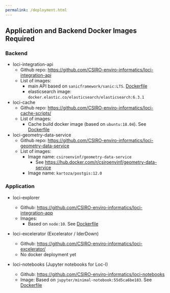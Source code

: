 ```yaml
---
permalink: /deployment.html
---
```



## Application and Backend Docker Images Required

### Backend 

 * loci-integration-api
   * Github repo: https://github.com/CSIRO-enviro-informatics/loci-integration-api 
   * List of images:
     * main API based on `sanicframework/sanic:LTS`. [Dockerfile](https://github.com/CSIRO-enviro-informatics/loci-integration-api/blob/master/Dockerfile)
     * elasticsearch image: `docker.elastic.co/elasticsearch/elasticsearch:6.3.1` 
 * loci-cache
   *  Github repo: https://github.com/CSIRO-enviro-informatics/loci-cache-scripts/ 
   *  List of images:
      *  Cache build docker image (based on `ubuntu:18.04`). See [Dockerfile](https://github.com/CSIRO-enviro-informatics/loci-cache-scripts/blob/jyucsiro/feature/gnaf_gf_harvest/docker/cache/Dockerfile)
 * loci-geometry-data-service 
   * Github repo: https://github.com/CSIRO-enviro-informatics/loci-geometry-data-service
   * List of images:
     * Image name: `csiroenvinf/geometry-data-service`
       * See https://hub.docker.com/r/csiroenvinf/geometry-data-service
     * Image name: `kartoza/postgis:12.0`
  
### Application

 * loci-explorer
   * Github: https://github.com/CSIRO-enviro-informatics/loci-integration-app
   * Images:
     * Based on `node:10`. See [Dockerfile](https://github.com/CSIRO-enviro-informatics/loci-integration-app/blob/master/Dockerfile)

 * loci-excelerator (Excelerator / IderDown)
   * Github: https://github.com/CSIRO-enviro-informatics/loci-excelerator/
   * No docker deployment yet

* loci-notebooks (Jupyter notebooks for Loc-I)
  * Github: https://github.com/CSIRO-enviro-informatics/loci-notebooks
  * Image:  Based on `jupyter/minimal-notebook:55d5ca6be183`. See [Dockerfile](https://github.com/CSIRO-enviro-informatics/loci-notebooks/blob/master/Dockerfile)

